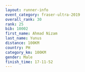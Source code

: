 ```yaml
---
layout: runner-info 
event_category: fraser-ultra-2019 
overall_rank: 30
rank: 25
bib: 10002
first_name: Ahmad Nizam
last_name: Yunus
distance: 100KM
country: PH
category_km: 100KM
gender: Male
finish_time: 17-11-52
---
```

